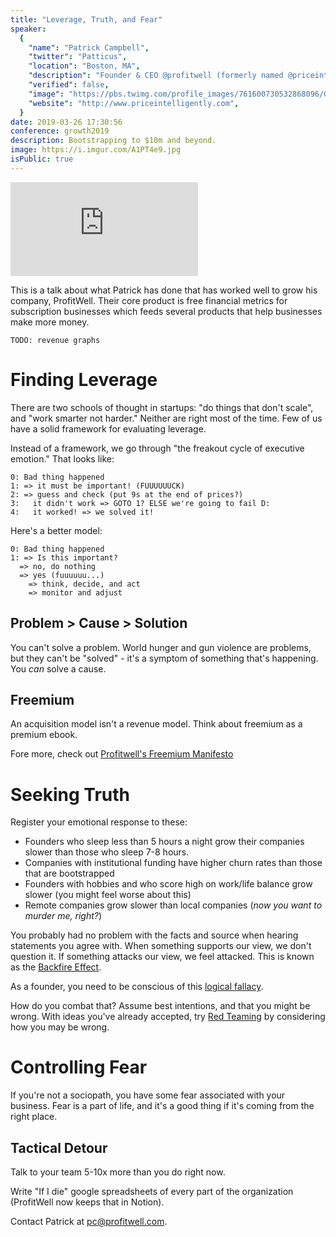 ```yaml
---
title: "Leverage, Truth, and Fear"
speaker:
  {
    "name": "Patrick Campbell",
    "twitter": "Patticus",
    "location": "Boston, MA",
    "description": "Founder & CEO @profitwell (formerly named @priceintel). Customer Rules Everything Around Me (C. R. E. A. M.)",
    "verified": false,
    "image": "https://pbs.twimg.com/profile_images/761600730532868096/GKLhQDXA.jpg",
    "website": "http://www.priceintelligently.com",
  }
date: 2019-03-26 17:30:56
conference: growth2019
description: Bootstrapping to $10m and beyond.
image: https://i.imgur.com/A1PT4e9.jpg
isPublic: true
---
```


<div class="iframe-wrapper"><iframe class="responsive-iframe" src="https://www.facebook.com/plugins/video.php?href=https%3A%2F%2Fwww.facebook.com%2Fcgenco%2Fvideos%2F10156555796734221%2F&show_text=0&width=560" scrolling="no" frameborder="0" allowTransparency="true" allowFullScreen="true" ></iframe></div>

This is a talk about what Patrick has done that has worked well to grow his company, ProfitWell. Their core product is free financial metrics for subscription businesses which feeds several products that help businesses make more money.

`TODO: revenue graphs`

# Finding Leverage

There are two schools of thought in startups: "do things that don't scale", and "work smarter not harder." Neither are right most of the time. Few of us have a solid framework for evaluating leverage.

Instead of a framework, we go through "the freakout cycle of executive emotion." That looks like:

```
0: Bad thing happened
1: => it must be important! (FUUUUUUCK)
2: => guess and check (put 9s at the end of prices?)
3:   it didn't work => GOTO 1? ELSE we're going to fail D:
4:   it worked! => we solved it!
```

Here's a better model:

```
0: Bad thing happened
1: => Is this important?
  => no, do nothing
  => yes (fuuuuuu...)
    => think, decide, and act
    => monitor and adjust
```

## Problem > Cause > Solution

You can't solve a problem. World hunger and gun violence are problems, but they can't be "solved" - it's a symptom of something that's happening. You _can_ solve a cause.

<!-- When ProfitWell was  -->

## Freemium

An acquisition model isn't a revenue model. Think about freemium as a premium ebook.

Fore more, check out [Profitwell's Freemium Manifesto](https://profitwell.com/freemium)

# Seeking Truth

Register your emotional response to these:

- Founders who sleep less than 5 hours a night grow their companies slower than those who sleep 7-8 hours.
- Companies with institutional funding have higher churn rates than those that are bootstrapped
- Founders with hobbies and who score high on work/life balance grow slower (you might feel worse about this)
- Remote companies grow slower than local companies (_now you want to murder me, right?_)

You probably had no problem with the facts and source when hearing statements you agree with. When something supports our view, we don't question it. If something attacks our view, we feel attacked. This is known as the [Backfire Effect](https://rationalwiki.org/wiki/Backfire_effect).

As a founder, you need to be conscious of this [logical fallacy](https://www.logicalfallacies.info/).

How do you combat that? Assume best intentions, and that you might be wrong. With ideas you've already accepted, try [Red Teaming](https://en.wikipedia.org/wiki/Red_team) by considering how you may be wrong.

<!-- ## Tactical Detour: don't focus on your competitors -->

# Controlling Fear

If you're not a sociopath, you have some fear associated with your business. Fear is a part of life, and it's a good thing if it's coming from the right place.

## Tactical Detour

Talk to your team 5-10x more than you do right now.

Write "If I die" google spreadsheets of every part of the organization (ProfitWell now keeps that in Notion).

Contact Patrick at [pc@profitwell.com](mailto:pc@profitwell.com).

